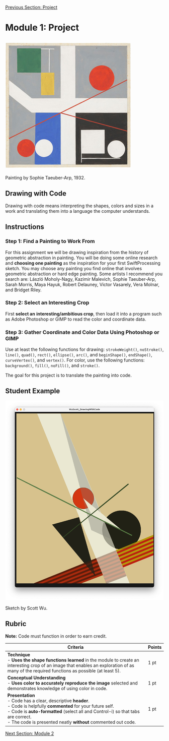 [Previous Section: Project](2_EXERCISE.md)

# Module 1: Project

## <img src="images/SophieTaeuberArp_1932.jpg" alt="SophieTaeuberArp_1932" />

Painting by Sophie Taeuber-Arp, 1932.

## Drawing with Code

Drawing with code means interpreting the  shapes, colors and sizes in a work and translating them into a language  the computer understands.

## Instructions

### Step 1: Find a Painting to Work From

For this assignment we will be drawing inspiration from the history of geometric abstraction in painting. You will be doing some online research and **choosing one painting** as the inspiration for your first SwiftProcessing sketch. You may choose any painting you find online that involves geometric abstraction or hard edge painting. Some artists I recommend you search are: László Moholy-Nagy, Kazimir Malevich, Sophie Taeuber-Arp, Sarah Morris, Maya Hayuk, Robert Delauney, Victor Vasarely, Vera Molnar, and Bridget Riley.

### Step 2: Select an Interesting Crop

First **select an** **interesting/ambitious crop**, then load it into a program such as Adobe Photoshop or GIMP to read the color and coordinate data.

### Step 3: Gather Coordinate and Color Data Using Photoshop or GIMP

Use at least the following functions for drawing: `strokeWeight()`, `noStroke()`, `line()`, `quad()`, `rect()`, `ellipse()`, `arc()`, and `beginShape()`,  `endShape()`, `curveVertex()`, and `vertex()`. For color, use the following functions: `background()`, `fill()`, `noFill()`,  and `stroke()`.

The goal for this project is to translate the  painting into code.

## Student Example

![ScottWu_DrawingWithCode](images/ScottWu_DrawingWithCode.png)

Sketch by Scott Wu.

## Rubric

**Note:** Code must function in order to earn credit.

| Criteria                                                     | Points |
| ------------------------------------------------------------ | ------ |
| **Technique**<br />- **Uses the shape functions learned** in the module to create an interesting crop of an image that enables an exploration of as many of the required functions as possible (at least 5). | 1 pt   |
| **Conceptual Understanding**<br />- **Uses color to accurately reproduce the image** selected and demonstrates knowledge of using color in code. | 1 pt   |
| **Presentation**<br />- Code has a clear, descriptive **header**.<br />- Code is helpfully **commented** for your future self.<br />- Code is **auto-formatted** (select all and Control-i) so that tabs are correct.<br />- The code is presented neatly **without** commented out code. | 1 pt   |

[Next Section: Module 2](../2_ColorLoopsAnimation/README.md)

